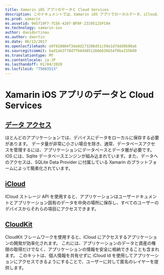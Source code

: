```yaml
---
title: Xamarin iOS アプリのデータと Cloud Services
description: このドキュメントでは、Xamarin iOS アプリでローカルデータ、iCloud、および CloudKit を操作する方法について説明しているガイドにリンクしています。
ms.prod: xamarin
ms.assetid: 945719F7-7CE6-4207-BF0F-23195125FC84
ms.technology: xamarin-ios
author: davidortinau
ms.author: daortin
ms.date: 06/13/2017
ms.openlocfilehash: e9f910804f3da9d173206d51c59e1d7ddd9b90a6
ms.sourcegitcommit: bad1ab3f78d7f94d48511666626b54f8ba155689
ms.translationtype: MT
ms.contentlocale: ja-JP
ms.lasthandoff: 01/04/2020
ms.locfileid: "75663513"
---
```

# <a name="data-and-cloud-services-in-xamarinios-apps"></a>Xamarin iOS アプリのデータと Cloud Services

## <a name="data-accessiosdata-clouddataindexmd"></a>[データ アクセス](~/ios/data-cloud/data/index.md)

ほとんどのアプリケーションでは、デバイスにデータをローカルに保存する必要があります。 データ量が非常に小さい場合を除き、通常、データベースアクセスを管理するには、アプリケーションにデータベースとデータ層が必要です。 iOS には、Sqlite データベースエンジンが組み込まれています。また、データへのアクセスは、SQLite Data Provider に付属している Xamarin のプラットフォームによって簡素化されています。

## <a name="icloudiosdata-cloudintroduction-to-icloudmd"></a>[iCloud](~/ios/data-cloud/introduction-to-icloud.md)

ICloud ストレージ API を使用すると、アプリケーションはユーザードキュメントとアプリケーション固有のデータを中央の場所に保存し、すべてのユーザーのデバイスからそれらの項目にアクセスできます。

## <a name="cloudkitiosdata-cloudintro-to-cloudkitmd"></a>[CloudKit](~/ios/data-cloud/intro-to-cloudkit.md)

CloudKit フレームワークを使用すると、iCloud にアクセスするアプリケーションの開発が効率化されます。 これには、アプリケーションのデータと資産の権限の取得だけでなく、アプリケーションの情報を安全に格納できることも含まれます。 このキットは、個人情報を共有せずに iCloud Id を使用してアプリケーションにアクセスできるようにすることで、ユーザーに対して匿名のレイヤーを提供します。
